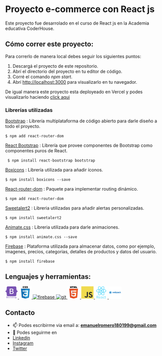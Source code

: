 # Proyecto e-commerce con React js

Este proyecto fue desarrolado en el curso de React js en la Academia educativa CoderHouse. 

## Cómo correr este proyecto:

Para correrlo de manera local debes seguir los siguientes puntos:

1.  Descargá el proyecto de este repositorio.
2.  Abrí el directorio del proyecto en tu editor de código.
3.  Corré el comando  _npm start_.
4.  Abrí  [http://localhost:3000](http://localhost:3000/)  para visualizarlo en tu navegador.


De igual manera este proyecto esta deployeado en Vercel y podes visualizarlo haciendo [click aqui](https://react-ema-romero.vercel.app/)
### Librerías utilizadas

[Bootstrap](https://getbootstrap.com/docs/5.1/getting-started/introduction/) : Librería multiplataforma de código abierto para darle diseño a todo el proyecto.

    $ npm add react-router-dom
    
[React Bootstrap](https://react-bootstrap.github.io/) : Librería que provee componentes de Bootstrap como componentes puros de React.

     $ npm install react-bootstrap bootstrap

[Boxicons](https://boxicons.com/) : Librería utilizada para añadir íconos. 

    $ npm install boxicons --save

[React-router-dom](https://v5.reactrouter.com/web/guides/quick-start) : Paquete para implementar routing dinámico.

    $ npm add react-router-dom
[Sweetalert2](https://sweetalert2.github.io/) : Libreria utilizadas para añadir alertas personalizadas. 

    $ npm install sweetalert2
    
[Animate.css](https://animate.style/) : Libreria utilizada para darle animaciones.

    $ npm install animate.css --save

[Firebase](https://firebase.google.com/) : Plataforma utilizada para almacenar datos, como por ejemplo, imagenes, precios, categorias, detalles de productos y datos del usuario.

    $ npm install firebase
    

## Lenguajes y herramientas: 

<p align="left"> <a href="https://getbootstrap.com" target="_blank" rel="noreferrer"> <img src="https://raw.githubusercontent.com/devicons/devicon/master/icons/bootstrap/bootstrap-plain-wordmark.svg" alt="bootstrap" width="40" height="40"/> </a><a href="https://www.w3schools.com/css/" target="_blank" rel="noreferrer"><img src="https://raw.githubusercontent.com/devicons/devicon/master/icons/css3/css3-original-wordmark.svg" alt="css3" width="40" height="40"/> </a><a href="https://firebase.google.com/" target="_blank" rel="noreferrer"> <img src="https://www.vectorlogo.zone/logos/firebase/firebase-icon.svg" alt="firebase" width="40" height="40"/> </a> <a href="https://git-scm.com/" target="_blank" rel="noreferrer"> <img src="https://www.vectorlogo.zone/logos/git-scm/git-scm-icon.svg" alt="git" width="40" height="40"/> </a> <a href="https://www.w3.org/html/" target="_blank" rel="noreferrer"> <img src="https://raw.githubusercontent.com/devicons/devicon/master/icons/html5/html5-original-wordmark.svg" alt="html5" width="40" height="40"/> </a> <a href="https://developer.mozilla.org/en-US/docs/Web/JavaScript" target="_blank" rel="noreferrer"> <img src="https://raw.githubusercontent.com/devicons/devicon/master/icons/javascript/javascript-original.svg" alt="javascript" width="40" height="40"/> </a> <a href="https://reactjs.org/" target="_blank" rel="noreferrer"> <img src="https://raw.githubusercontent.com/devicons/devicon/master/icons/react/react-original-wordmark.svg" alt="react" width="40" height="40"/> </a> <a href="https://webpack.js.org" target="_blank" rel="noreferrer"> <img src="https://raw.githubusercontent.com/devicons/devicon/d00d0969292a6569d45b06d3f350f463a0107b0d/icons/webpack/webpack-original-wordmark.svg" alt="webpack" width="40" height="40"/> </a> </p>



## Contacto
- 📫 Podes escribirme via email a:  **emanuelromero180199@gmail.com**
- 🤝 Podes seguirme en
-  [Linkedin](https://linkedin.com/in/emaromero14)
- [Instagram](https://www.instagram.com/emaromero14/)
- [Twitter](https://twitter.com/emaromero14)



